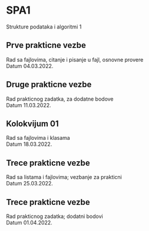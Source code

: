 # SPA1
 Strukture podataka i algoritmi 1  
  
## Prve prakticne vezbe
 Rad sa fajlovima, citanje i pisanje u fajl, osnovne provere  
 Datum 04.03.2022.
  
## Druge prakticne vezbe
 Rad prakticnog zadatka, za dodatne bodove  
 Datum 11.03.2022.
   
## Kolokvijum 01 
 Rad sa fajlovima i klasama  
 Datum 18.03.2022.  
 
## Trece prakticne vezbe
 Rad sa listama i fajlovima; vezbanje za prakticni    
 Datum 25.03.2022.  
## Trece prakticne vezbe
 Rad prakticnog zadatka; dodatni bodovi      
 Datum 01.04.2022.
